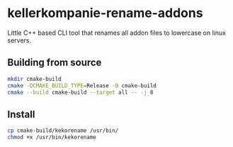 # kellerkompanie-rename-addons

Little C++ based CLI tool that renames all addon files to lowercase on linux servers.

## Building from source

```bash
mkdir cmake-build
cmake -DCMAKE_BUILD_TYPE=Release -B cmake-build
cmake --build cmake-build --target all -- -j 8
```

## Install

```bash
cp cmake-build/kekorename /usr/bin/
chmod +x /usr/bin/kekorename
```